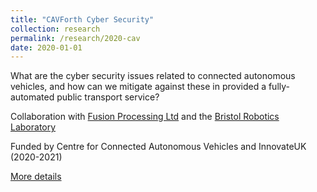```yaml
---
title: "CAVForth Cyber Security"
collection: research
permalink: /research/2020-cav
date: 2020-01-01
---
```


What are the cyber security issues related to connected autonomous vehicles, and how can we mitigate against these in provided a fully-automated public transport service?

Collaboration with [Fusion Processing Ltd](https://www.fusionproc.com/) and the [Bristol Robotics Laboratory](https://www.bristolroboticslab.com/)

Funded by Centre for Connected Autonomous Vehicles and InnovateUK (2020-2021)

[More details](https://www.transport.gov.scot/transport-network/roads/connected-and-autonomous-vehicles-cav/project-cavforth/)
